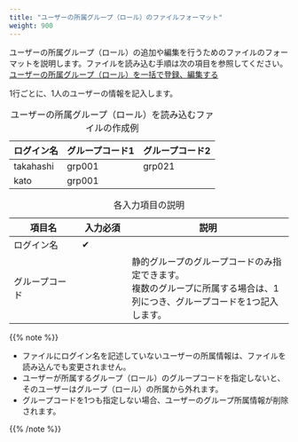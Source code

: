 ```yaml
---
title: "ユーザーの所属グループ（ロール）のファイルフォーマット"
weight: 900
---
```

ユーザーの所属グループ（ロール）の追加や編集を行うためのファイルのフォーマットを説明します。ファイルを読み込む手順は次の項目を参照してください。  
[ユーザーの所属グループ（ロール）を一括で登録、編集する](/general/ja/admin/list_useradmin/list_csv/group_member.html)

1行ごとに、1人のユーザーの情報を記入します。

<table cellspacing="1" cellpadding="1" border="0">
<caption>ユーザーの所属グループ（ロール）を読み込むファイルの作成例</caption>
    <thead>
        <tr>
            <th scope="col">ログイン名</th>
            <th scope="col">グループコード1</th>
            <th scope="col">グループコード2</th>
        </tr>
    </thead>
    <tbody>
        <tr>
            <td>takahashi</td>
            <td>grp001</td>
            <td>grp021</td>
        </tr>
        <tr>
            <td>kato</td>
            <td>grp001</td>
            <td>&nbsp;</td>
        </tr>
    </tbody>
</table>

<table cellspacing="1" cellpadding="1" border="0">
<caption>各入力項目の説明</caption>
    <thead>
        <tr>
            <th width="107" scope="col">項目名</th>
            <th width="74" scope="col">入力必須</th>
            <th scope="col">説明</th>
        </tr>
    </thead>
    <tbody>
        <tr>
            <td width="107">ログイン名</td>
            <td width="74">&#10004;</td>
            <td>&nbsp;</td>
        </tr>
        <tr>
            <td width="107">グループコード</td>
            <td width="74">&nbsp;</td>
            <td>静的グループのグループコードのみ指定できます。<br />
            複数のグループに所属する場合は、1列につき、グループコードを1つ記入します。</td>
        </tr>
    </tbody>
</table>

{{% note %}}

* ファイルにログイン名を記述していないユーザーの所属情報は、ファイルを読み込んでも変更されません。
* ユーザーが所属するグループ（ロール）のグループコードを指定しないと、そのユーザーはグループ（ロール）の所属から外れます。
* グループコードを1つも指定しない場合、ユーザーのグループ所属情報が削除されます。

{{% /note %}}
